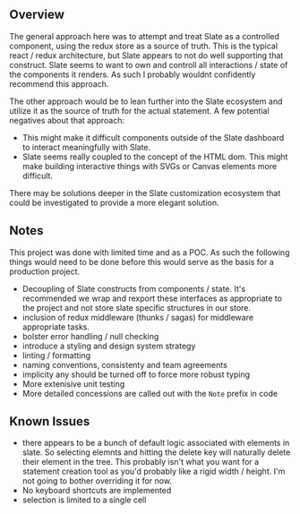 ## Overview
The general approach here was to attempt and treat Slate as a controlled component, using the redux store as a source of truth. This is the typical react / redux architecture, but Slate appears to not do well supporting that construct. Slate seems to want to own and controll all interactions / state of the components it renders. As such I probably wouldnt confidently recommend this approach.

The other approach would be to lean further into the Slate ecosystem and utilize it as the source of truth for the actual statement. A few potential negatives about that approach:
- This might make it difficult components outside of the Slate dashboard to interact meaningfully with Slate. 
- Slate seems really coupled to the concept of the HTML dom. This might make building interactive things with SVGs or Canvas elements more difficult.


There may be solutions deeper in the Slate customization ecosystem that could be investigated to provide a more elegant solution.

## Notes
This project was done with limited time and as a POC. As such the following things would need to be done before this would serve as the basis for a production project.

- Decoupling of Slate constructs from components / state. It's recommended we wrap and rexport these interfaces as appropriate to the project and not store slate specific structures in our store. 
- inclusion of redux middleware (thunks / sagas) for middleware appropriate tasks. 
- bolster error handling / null checking
- introduce a styling and design system strategy
- linting / formatting
- naming conventions, consistenty and team agreements
- implicity any should be turned off to force more robust typing
- More extenisive unit testing
- More detailed concessions are called out with the `Note` prefix in code


## Known Issues
- there appears to be a bunch of default logic associated with elements in slate. So selecting elemnts and hitting the delete key will naturally delete their element in the tree. This probably isn't what you want for a statement creation tool as you'd probably like a rigid width / height. I'm not going to bother overriding it for now.
- No keyboard shortcuts are implemented 
- selection is limited to a single cell